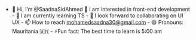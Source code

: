 - 👋 Hi, I’m @SaadnaSidAhmed
  👀 I am interested in front-end development - 🌱 I am currently learning TS - 💞️ I look forward to collaborating on UI UX - 📫 How to reach mohamedsaadna30@gmail.com - 😄 Pronouns: Mauritania 🇲🇷 - ⚡Fun fact: The best time to learn is 5:00 am

<!---
SaadnaSidAhmed/SaadnaSidAhmed is a ✨ special ✨ repository because its `README.md` (this file) appears on your GitHub profile.
You can click the Preview link to take a look at your changes.
--->
